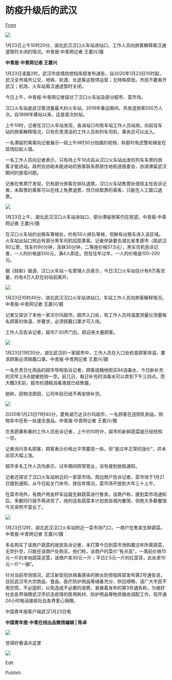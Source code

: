 # 防疫升级后的武汉

[From](https://mp.weixin.qq.com/s/-RmxrJ8VeqzgiBMAGmzYPA)  

![](https://res.cloudinary.com/dqvsulqdb/image/upload/v1580995328/deblhk1xyawx1fi3ggp8.jpg)

1月23日上午10时20分，湖北武汉汉口火车站进站口，工作人员向旅客解释离汉通道暂时关闭的情况。中青报·中青网记者 王嘉兴/摄

**中青报·中青网记者 王嘉兴**

1月23日凌晨2时，武汉市疫情防控指挥部发布通告，自2020年1月23日10时起，武汉全市城市公交、地铁、轮渡、长途客运暂停运营；无特殊原因，市民不要离开武汉；机场、火车站离汉通道暂时关闭。

今日上午，中青报·中青网记者探访了汉口火车站及部分超市、菜市场。

汉口火车站是武汉客流量最大的火车站，2019年春运期间，共发送旅客550万人次。自1898年建站以来，这是首次封站。

上午10时，记者在汉口火车站发现，各进站口均有车站工作人员站岗，向前往车站的旅客解释情况，只有负责清洁的工作人员和列车司机、乘务员可以出入。

一名滞留的乘客向记者展示一段上午9时30分拍摄的视频，称那时有武警和保安在现场拉起人墙。

一名工作人员向记者表示，只有持上午10点前从汉口火车站出发的列车车票的旅客才能进站。政府会协助未能进站的旅客联系原居住地街道居委会，协调滞留武汉期间的食宿问题。

记者在售票厅发现，仍有部分旅客在排队退票。汉口火车站售票处值班主任告诉记者，未取票的乘客可以在线上免费退票，但已经取票的乘客，只能在人工窗口退票。

![](https://res.cloudinary.com/dqvsulqdb/image/upload/v1580995330/flrbxfji2fa3u4gipayg.jpg)

1月23日上午，湖北武汉汉口火车站进站口，部分滞留旅客仍在观望。中青报·中青网记者 王嘉兴/摄

在汉口火车站的出租车等候处，约有50人排队等候，但鲜有出租车进入该区域。火车站出站口附近有部分黑车司机招揽乘客。记者佯装要去湖北省孝感市（距武汉80公里，驾车约90分钟，高铁30分钟，二等座价格57.5元），黑车司机告诉记者，一人的价格是500元，满4人即走。但在往年过年，一人的价格是100-200元。

据《财新》报道，汉口火车站一名管理人员表示，今日汉口火车站估计有8万客流量，约有4万人赶在封站前离开。

![](https://res.cloudinary.com/dqvsulqdb/image/upload/v1580995332/bp3e2t1moeuctbfdzobz.jpg)

1月23日10时40分，湖北武汉汉口火车站进站口，车站工作人员向旅客解释情况。中青报·中青网记者 王嘉兴/摄

记者又探访了本地一家沃尔玛超市。超市入口处，有工作人员持温度测量仪测量每名顾客的体温，并要求，必须佩戴口罩才可入场。

工作人员告诉记者，超市7:30开门后，即迎来大量顾客。

![](https://res.cloudinary.com/dqvsulqdb/image/upload/v1580995331/hiaamphbstaklm6h5d8q.jpg)

1月23日11时30分，湖北武汉的一家超市中，工作人员在入口处检查顾客体温，要求顾客必须佩戴口罩。中青报·中青网记者 王嘉兴/摄

一名负责日化用品的超市导购告诉记者，顾客成箱地购买84消毒水，今日新补充的货早上8点就被抢购一空。前几日，每日补充的消毒水可以卖到下午三四点。而大概3天前，超市的酒精消毒液就已经售罄。

她称，因物流原因，公司年前已经不再安排补货。

![](https://res.cloudinary.com/dqvsulqdb/image/upload/v1580995332/wl3wl6dh66azgqetkt8i.jpg)

2020年1月23日11时40分，菱角湖万达沃尔玛超市，一名顾客在选购乳制品，购物车中还有一些速冻食品。中青报·中青网记者 王嘉兴/摄

负责蔬果称重的工作人员告诉记者，上午约10时许，超市的新鲜蔬菜就已经抢购一空。

记者询问多名顾客，顾客表示价格比平常要高一些，但“是过年正常的涨价”，并未出现大幅上涨。

超市多名工作人员均表示，过年期间照常营业，没有接到放假通知。

记者还探访了汉口火车站附近的一家菜市场。周边商户告诉记者，菜市场于1月21日接到通知，从今日起关门休市。按往年情况，菜市场开放到大年三十上午。

在菜市场外，有商户用金杯车运载生鲜蔬菜进行售卖。该商户称，接到菜市场通知后，多数同行就不再进货了，他的这些蔬菜本计划卖给城内餐馆，但绝大多数餐馆今天突然不营业了。

![](https://res.cloudinary.com/dqvsulqdb/image/upload/v1580995334/fy6pjnvwvxteeltd0tdy.jpg)

1月23日12时，湖北武汉汉口火车站附近一菜市场门口，一商户在售卖生鲜蔬菜。中青报·中青网记者 王嘉兴/摄

多名购买了该商户蔬菜的居民告诉记者，本打算今日到菜市场购置过年所需蔬菜，无奈扑空，只能在该商户处购买。他们称，该商户的菜价“有点高”，一周前价格15元一斤的本地蔬菜泥蒿，该商户卖30元一斤；平日2.5元一斤的红菜苔，此处卖10元一斤“一捆”。

针对当前市场情况，武汉新型冠状病毒感染的肺炎防控指挥部发布第2号通告说，目前武汉市大宗商品、食品、医疗防护用品等储备充分、供应顺畅，请广大市民不用恐慌，不必囤积，以免造成不必要的浪费。紧接着发布的第3号通告称，为做好社会各界捐赠武汉市抗击疫情的医用耗材、防护用品等物资接收调配工作，现开通24小时电话接收社会各界爱心捐赠。

中国青年报客户端武汉1月23日电

**中国青年报·中青在线出品微信编辑 | 陈卓**

![](https://res.cloudinary.com/dqvsulqdb/image/upload/v1580995334/b4izysecwufglmnsiihe.gif)

觉得好看请点这里

![](https://res.cloudinary.com/dqvsulqdb/image/upload/v1580995335/ghelhsgv6ab0x0lkb4f8.png)

Edit

Publish
